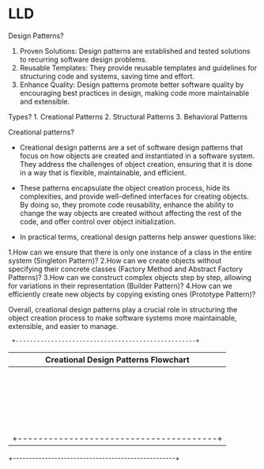 # LLD

Design Patterns?

1. Proven Solutions:
  Design patterns are established and tested solutions to recurring software design problems.
2. Reusable Templates:
  They provide reusable templates and guidelines for structuring code and systems, saving time and effort.
4. Enhance Quality:
  Design patterns promote better software quality by encouraging best practices in design, making code more maintainable and extensible.

Types?
    1. Creational Patterns
    2. Structural Patterns
    3. Behavioral Patterns

Creational patterns?

  * Creational design patterns are a set of software design patterns that focus on how objects are created and instantiated in a software system. They address the challenges of object creation, ensuring that it is done in a way that is flexible, maintainable, and efficient.
  
  * These patterns encapsulate the object creation process, hide its complexities, and provide well-defined interfaces for creating objects. By doing so, they promote code reusability, enhance the ability to change the way objects are created without affecting the rest of the code, and offer control over object initialization.
  
  * In practical terms, creational design patterns help answer questions like:
  
  1.How can we ensure that there is only one instance of a class in the entire system (Singleton Pattern)?
  2.How can we create objects without specifying their concrete classes (Factory Method and Abstract Factory Patterns)?
  3.How can we construct complex objects step by step, allowing for variations in their representation (Builder Pattern)?
  4.How can we efficiently create new objects by copying existing ones (Prototype Pattern)?
  
  Overall, creational design patterns play a crucial role in structuring the object creation process to make software systems more maintainable, extensible, and easier to manage.

     +---------------------------------------------------+
   |         Creational Design Patterns Flowchart     |
   |    -----------------------------------------    |
   |    |                                       |    |
   |    |  Singleton                           |    |
   |    |  - Ensures a single instance         |    |
   |    |  - Provides global access            |    |
   |    |                                       |    |
   |    |  Factory Method                      |    |
   |    |  - Defines an interface             |    |
   |    |  - Subclasses alter objects         |    |
   |    |                                       |    |
   |    |  Abstract Factory                    |    |
   |    |  - Creates related object families  |    |
   |    |  - Hides concrete classes           |    |
   |    |                                       |    |
   |    |  Builder                             |    |
   |    |  - Separates construction from      |    |
   |    |    representation                   |    |
   |    |  - Step-by-step construction        |    |
   |    |                                       |    |
   |    |  Prototype                           |    |
   |    |  - Creates objects by copying       |    |
   |    |  - Efficient object creation        |    |
   |    |                                       |    |
   |    +---------------------------------------+    |
   +---------------------------------------------------+
